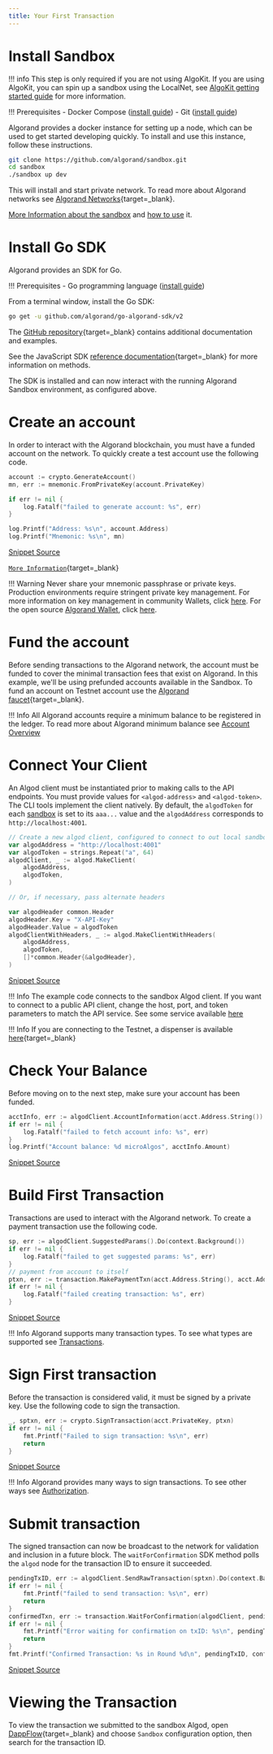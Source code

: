 ```yaml
---
title: Your First Transaction
---
```



 
# Install Sandbox

!!! info
    This step is only required if you are not using AlgoKit. If you are using AlgoKit, you can spin up a sandbox using the LocalNet, see [AlgoKit getting started guide](/docs/get-started/algokit/#start-a-localnet) for more information. 
	
!!! Prerequisites
    - Docker Compose ([install guide](https://docs.docker.com/compose/install/))
    - Git ([install guide](https://git-scm.com/book/en/v2/Getting-Started-Installing-Git))

Algorand provides a docker instance for setting up a node, which can be used to get started developing quickly. To install and use this instance, follow these instructions.


```bash
git clone https://github.com/algorand/sandbox.git
cd sandbox
./sandbox up dev 

```

This will install and start private network. To read more about Algorand networks see [Algorand Networks](../../get-details/algorand-networks/index.md){target=_blank}. 

[More Information about the sandbox](https://developer.algorand.org/articles/introducing-sandbox-20/) and [how to use](https://developer.algorand.org/tutorials/exploring-the-algorand-sandbox/) it.

 

# Install Go SDK
Algorand provides an SDK for Go. 

!!! Prerequisites
    - Go programming language ([install guide](https://golang.org/doc/install))

From a terminal window, install the Go SDK:


```bash
go get -u github.com/algorand/go-algorand-sdk/v2

```

The [GitHub repository](https://github.com/algorand/go-algorand-sdk){target=_blank} contains additional documentation and examples.

See the JavaScript SDK [reference documentation](https://pkg.go.dev/github.com/algorand/go-algorand-sdk/v2){target=_blank} for more information on methods.  

The SDK is installed and can now interact with the running Algorand Sandbox environment, as configured above.

# Create an account
In order to interact with the Algorand blockchain, you must have a funded account on the network. To quickly create a test account use the following code.


```go
account := crypto.GenerateAccount()
mn, err := mnemonic.FromPrivateKey(account.PrivateKey)

if err != nil {
	log.Fatalf("failed to generate account: %s", err)
}

log.Printf("Address: %s\n", account.Address)
log.Printf("Mnemonic: %s\n", mn)

```
[Snippet Source](https://github.com/algorand/go-algorand-sdk/blob/examples/examples/account/main.go#L16-L25)

[`More Information`](../../get-details/accounts/create.md#standalone){target=_blank}  

!!! Warning 
    Never share your mnemonic passphrase or private keys. Production environments require stringent private key management. For more information on key management in community Wallets, click [here](https://developer.algorand.org/docs/community/#wallets). For the open source [Algorand Wallet](https://developer.algorand.org/articles/algorand-wallet-now-open-source/), click [here](https://github.com/algorand/algorand-wallet).

 
# Fund the account
Before sending transactions to the Algorand network, the account must be funded to cover the minimal transaction fees that exist on Algorand. In this example, we'll be using prefunded accounts available in the Sandbox. To fund an account on Testnet account use the [Algorand faucet](https://dispenser.testnet.aws.algodev.network/){target=_blank}. 

!!! Info
    All Algorand accounts require a minimum balance to be registered in the ledger. To read more about Algorand minimum balance see [Account Overview](https://developer.algorand.org/docs/features/accounts/#minimum-balance)


# Connect Your Client
An Algod client must be instantiated prior to making calls to the API endpoints. You must provide values for `<algod-address>` and `<algod-token>`. The CLI tools implement the client natively. By default, the `algodToken` for each [sandbox](https://github.com/algorand/sandbox) is set to its `aaa...` value and the `algodAddress` corresponds to `http://localhost:4001`.



```go
// Create a new algod client, configured to connect to out local sandbox
var algodAddress = "http://localhost:4001"
var algodToken = strings.Repeat("a", 64)
algodClient, _ := algod.MakeClient(
	algodAddress,
	algodToken,
)

// Or, if necessary, pass alternate headers

var algodHeader common.Header
algodHeader.Key = "X-API-Key"
algodHeader.Value = algodToken
algodClientWithHeaders, _ := algod.MakeClientWithHeaders(
	algodAddress,
	algodToken,
	[]*common.Header{&algodHeader},
)

```
[Snippet Source](https://github.com/algorand/go-algorand-sdk/blob/examples/examples/overview/main.go#L18-L36)
 
!!! Info
    The example code connects to the sandbox Algod client. If you want to connect to a public API client, change the host, port, and token parameters to match the API service. See some service available [here](https://developer.algorand.org/ecosystem-projects/?tags=api-services)

!!! Info
    If you are connecting to the Testnet, a dispenser is available [here](https://dispenser.testnet.aws.algodev.network/){target=_blank}

# Check Your Balance
Before moving on to the next step, make sure your account has been funded.
 

```go
acctInfo, err := algodClient.AccountInformation(acct.Address.String()).Do(context.Background())
if err != nil {
	log.Fatalf("failed to fetch account info: %s", err)
}
log.Printf("Account balance: %d microAlgos", acctInfo.Amount)

```
[Snippet Source](https://github.com/algorand/go-algorand-sdk/blob/examples/examples/overview/main.go#L51-L56)


# Build First Transaction
Transactions are used to interact with the Algorand network. To create a payment transaction use the following code.


```go
sp, err := algodClient.SuggestedParams().Do(context.Background())
if err != nil {
	log.Fatalf("failed to get suggested params: %s", err)
}
// payment from account to itself
ptxn, err := transaction.MakePaymentTxn(acct.Address.String(), acct.Address.String(), 100000, nil, "", sp)
if err != nil {
	log.Fatalf("failed creating transaction: %s", err)
}

```
[Snippet Source](https://github.com/algorand/go-algorand-sdk/blob/examples/examples/overview/main.go#L59-L68)

!!! Info
    Algorand supports many transaction types. To see what types are supported see [Transactions](https://developer.algorand.org/docs/features/transactions/).


# Sign First transaction
Before the transaction is considered valid, it must be signed by a private key. Use the following code to sign the transaction.


```go
_, sptxn, err := crypto.SignTransaction(acct.PrivateKey, ptxn)
if err != nil {
	fmt.Printf("Failed to sign transaction: %s\n", err)
	return
}

```
[Snippet Source](https://github.com/algorand/go-algorand-sdk/blob/examples/examples/overview/main.go#L71-L76)

!!! Info
    Algorand provides many ways to sign transactions. To see other ways see [Authorization](https://developer.algorand.org/docs/features/transactions/signatures/#single-signatures).


# Submit transaction
The signed transaction can now be broadcast to the network for validation and inclusion in a future block. The `waitForConfirmation` SDK method polls the `algod` node for the transaction ID to ensure it succeeded.


```go
pendingTxID, err := algodClient.SendRawTransaction(sptxn).Do(context.Background())
if err != nil {
	fmt.Printf("failed to send transaction: %s\n", err)
	return
}
confirmedTxn, err := transaction.WaitForConfirmation(algodClient, pendingTxID, 4, context.Background())
if err != nil {
	fmt.Printf("Error waiting for confirmation on txID: %s\n", pendingTxID)
	return
}
fmt.Printf("Confirmed Transaction: %s in Round %d\n", pendingTxID, confirmedTxn.ConfirmedRound)

```
[Snippet Source](https://github.com/algorand/go-algorand-sdk/blob/examples/examples/overview/main.go#L79-L90)
 
# Viewing the Transaction
To view the transaction we submitted to the sandbox Algod, open [DappFlow](https://app.dappflow.org/explorer/home){target=_blank} and choose `Sandbox` configuration option, then search for the transaction ID. 
